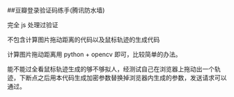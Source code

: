 ##豆瓣登录验证码练手(腾讯防水墙)

完全 js 处理过验证

不包含计算图片拖动距离的代码以及鼠标轨迹的生成代码

计算图片拖动距离用 python + opencv 即可，比较简单的办法。

能不能过全看鼠标轨迹生成的够不够拟人，经测试自己在浏览器上拖动出一个轨迹，下断点之后用本代码生成加密参数替换掉浏览器内生成的参数，发送请求可以通过。
